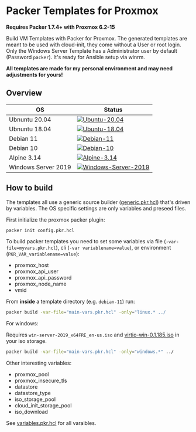# Packer Templates for Proxmox

**Requires Packer 1.7.4+ with Proxmox 6.2-15**

Build VM Templates with Packer for Proxmox. The generated templates are meant to be used with cloud-init, they come without a User or root login.  
Only the Windows Server Template has a Administrator user by default (Password `packer`). It's ready for Ansible setup via winrm.

**All templates are made for my personal environment and may need adjustments for yours!**

## Overview

| OS                  | Status                                                                                                                                                                                                                           |
| ------------------- | -------------------------------------------------------------------------------------------------------------------------------------------------------------------------------------------------------------------------------- |
| Ubnuntu 20.04       | [![Ubuntu-20.04](https://github.com/Pumba98/proxmox-packer-templates/actions/workflows/ubuntu-20.04.yml/badge.svg)](https://github.com/Pumba98/proxmox-packer-templates/actions/workflows/ubuntu-20.04.yml)                      |
| Ubnuntu 18.04       | [![Ubuntu-18.04](https://github.com/Pumba98/proxmox-packer-templates/actions/workflows/ubuntu-18.04.yml/badge.svg)](https://github.com/Pumba98/proxmox-packer-templates/actions/workflows/ubuntu-18.04.yml)                      |
| Debian 11           | [![Debian-11](https://github.com/Pumba98/proxmox-packer-templates/actions/workflows/debian-11.yml/badge.svg)](https://github.com/Pumba98/proxmox-packer-templates/actions/workflows/debian-11.yml)                               |
| Debian 10           | [![Debian-10](https://github.com/Pumba98/proxmox-packer-templates/actions/workflows/debian-10.yml/badge.svg)](https://github.com/Pumba98/proxmox-packer-templates/actions/workflows/debian-10.yml)                               |
| Alpine 3.14         | [![Alpine-3.14](https://github.com/Pumba98/proxmox-packer-templates/actions/workflows/alpine-3.14.yml/badge.svg)](https://github.com/Pumba98/proxmox-packer-templates/actions/workflows/alpine-3.14.yml)                         |
| Windows Server 2019 | [![Windows-Server-2019](https://github.com/Pumba98/proxmox-packer-templates/actions/workflows/windows-server-2019.yml/badge.svg)](https://github.com/Pumba98/proxmox-packer-templates/actions/workflows/windows-server-2019.yml) |

## How to build

The templates all use a generic source builder ([generic.pkr.hcl](./generic.pkr.hcl)) that's driven by variables. The OS specific settings are only variables and preseed files.

First initialize the proxmox packer plugin:

```sh
packer init config.pkr.hcl
```

To build packer templates you need to set some variables via file (`-var-file=myvars.pkr.hcl`), cli (`-var variablename=value`), or environment (`PKR_VAR_variablename=value`):
- proxmox_host
- proxmox_api_user
- proxmox_api_password
- proxmox_node_name
- vmid

From **inside** a template directory (e.g. `debian-11`) run:

```sh
packer build -var-file="main-vars.pkr.hcl" -only="linux.* ../
```

For windows:

Requires `win-server-2019_x64FRE_en-us.iso` and [virtio-win-0.1.185.iso](`https://fedorapeople.org/groups/virt/virtio-win/direct-downloads/archive-virtio/virtio-win-0.1.185-2/virtio-win-0.1.185.iso`) in your iso storage.

```sh
packer build -var-file="main-vars.pkr.hcl" -only="windows.*" ../
```

Other interesting variables:
- proxmox_pool
- proxmox_insecure_tls
- datastore
- datastore_type
- iso_storage_pool
- cloud_init_storage_pool
- iso_download

See [variables.pkr.hcl](./variables.pkr.hcl) for all varaibles.

